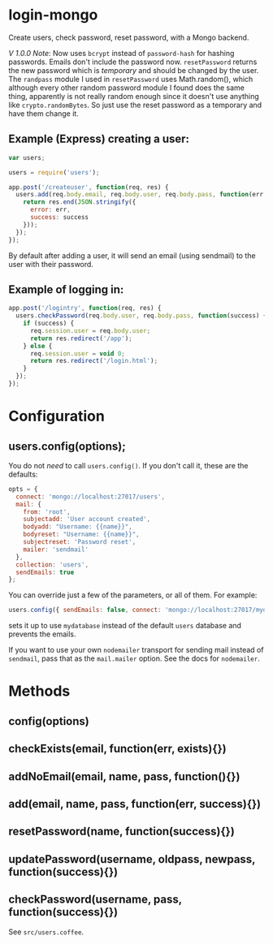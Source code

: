 # login-mongo

Create users, check password, reset password, with a Mongo backend.

*V 1.0.0 Note*: Now uses `bcrypt` instead of `password-hash` for hashing passwords.  Emails don't include the password now.  `resetPassword` returns the new password which is _temporary_ and should be changed by the user.  The `randpass` module I used in `resetPassword` uses Math.random(), which although every other random password module I found does the same thing, apparently is not really random enough since it doesn't use anything like `crypto.randomBytes`.  So just use the reset password as a temporary and have them change it.

## Example (Express) creating a user: 
```javascript
var users;

users = require('users');

app.post('/createuser', function(req, res) {
  users.add(req.body.email, req.body.user, req.body.pass, function(err, success) {
    return res.end(JSON.stringify({
      error: err,
      success: success
    }));
  });
});
```

By default after adding a user, it will send an email (using sendmail) to the user with their password.  

## Example of logging in:
```javascript
app.post('/logintry', function(req, res) {
  users.checkPassword(req.body.user, req.body.pass, function(success) {
    if (success) {
      req.session.user = req.body.user;
      return res.redirect('/app');
    } else {
      req.session.user = void 0;
      return res.redirect('/login.html');
    }
  });
});

```

# Configuration

## users.config(options);

You do not *need* to call `users.config()`.  If you don't call it, these are the defaults:

```javascript
opts = {
  connect: 'mongo://localhost:27017/users',
  mail: {
    from: 'root',
    subjectadd: 'User account created',
    bodyadd: "Username: {{name}}",
    bodyreset: "Username: {{name}}",
    subjectreset: 'Password reset',
    mailer: 'sendmail'
  },
  collection: 'users',
  sendEmails: true
};
```

You can override just a few of the parameters, or all of them.  For example:

```javascript
users.config({ sendEmails: false, connect: 'mongo://localhost:27017/mydatabase' });
```

sets it up to use `mydatabase` instead of the default `users` database and prevents the emails.

If you want to use your own `nodemailer` transport for sending mail instead of `sendmail`, pass that as the `mail.mailer` option.  See the docs for `nodemailer`.

# Methods

## config(options)
  
## checkExists(email, function(err, exists){})

## addNoEmail(email, name, pass, function(){})

## add(email, name, pass, function(err, success){})

## resetPassword(name, function(success){})

## updatePassword(username, oldpass, newpass, function(success){})

## checkPassword(username, pass, function(success){})

See `src/users.coffee`.


